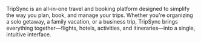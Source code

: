 TripSync is an all-in-one travel and booking platform designed to simplify the way you plan, book, and manage your trips. Whether you're organizing a solo getaway, a family vacation, or a business trip, TripSync brings everything together—flights, hotels, activities, and itineraries—into a single, intuitive interface.
